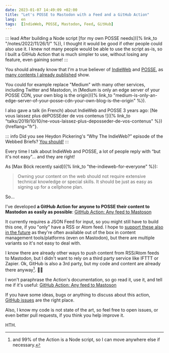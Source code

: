 ```yaml
---
date: 2023-01-07 14:49:09 +02:00
title: "Let's POSSE to Mastodon with a Feed and a GitHub Action"
lang:  en
tags:  [IndieWeb, POSSE, Mastodon, Feed, GitHub]
---
```


::: lead
After building a Node script [for my own POSSE needs]({% link_to "/notes/2022/11/26/1/" %}), I thought it would be good if other people could also use it. I knew not many people would be able to use the script as-is, so I built a GitHub Action that is much simpler to use, without losing any feature, even gaining some!
:::

You should already know that I'm a true believer of [IndieWeb](https://indieweb.org/) and [POSSE](https://indieweb.org/POSSE), as [many contents I already published](/archives/?query=indieweb) show.

You could for example replace "Medium" with many other services, including Twitter and Mastodon, in [Medium is only an edge server of your POSSE CDN, your own blog is the origin]({% link_to "medium-is-only-an-edge-server-of-your-posse-cdn-your-own-blog-is-the-origin" %}).

I also gave a talk (in French) about IndieWeb and POSSE 3 years ago: [Ne vous laissez plus déPOSSEder de vos contenus !]({% link_to "talks/2019/10/10/ne-vous-laissez-plus-deposseder-de-vos-contenus" %}){hreflang="fr"}.

::: info
Did you see Heydon Pickering's “Why The IndieWeb?” episode of the Webbed Briefs?
[You should!](https://briefs.video/videos/why-the-indieweb/)
:::

Every time I talk about IndieWeb and POSSE, a lot of people reply with “but it's not easy”… and they are right!

As [Max Böck recently said]({% link_to "the-indieweb-for-everyone" %}):

> Owning your content on the web should not require extensive technical knowledge or special skills. It should be just as easy as signing up for a cellphone plan.

So…

I've developed **a GitHub Action for anyone to POSSE their content to Mastodon as easily as possible**: [GitHub Action: Any feed to Mastoson](https://github.com/marketplace/actions/any-feed-to-mastodon)

It currently requires a JSON Feed for input, so you might still have to build this one, if you "only" have a RSS or Atom feed. I hope to [support these also in the future](https://github.com/nhoizey/github-action-jsonfeed-to-mastodon/issues/16) as they're often available out of the box in content management tools/platforms (even on Mastodon), but there are multiple variants so it's not easy to deal with.

I know there are already other ways to push content from RSS/Atom feeds to Mastodon, but I didn't want to rely on a third party service like IFTTT or Zapier. Ok, GitHub is also a 3rd party, but my code and content are already there anyway[^node]. 🤷‍♂️

[^node]: and 99% of the Action is a Node script, so I can move anywhere else if necessary.

I won't paraphrase the Action's documentation, so go read it, use it, and tell me if it's useful:
[GitHub Action: Any feed to Mastoson](https://github.com/marketplace/actions/any-feed-to-mastodon)

If you have some ideas, bugs or anything to discuss about this action, [GitHub issues](https://github.com/nhoizey/github-action-feed-to-mastodon/issues) are the right place.

Also, I know my code is not state of the art, so feel free to open issues, or even better pull requests, if you think you help improve it.

HTH.
